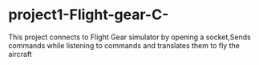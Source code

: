 # project1-Flight-gear-C-
This project connects to Flight Gear simulator by opening a socket,Sends commands while listening to commands and translates them to fly the aircraft

